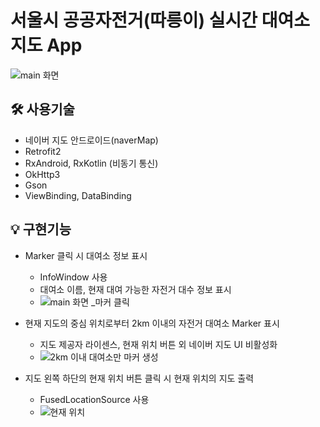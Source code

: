 # 서울시 공공자전거(따릉이) 실시간 대여소 지도 App

![main 화면](https://user-images.githubusercontent.com/87004079/176683808-cc72a269-244d-487e-90d0-c9a38cb9344a.png)

## 🛠 사용기술
* 네이버 지도 안드로이드(naverMap)
* Retrofit2
* RxAndroid, RxKotlin (비동기 통신)
* OkHttp3
* Gson
* ViewBinding, DataBinding

## 💡 구현기능
* Marker 클릭 시 대여소 정보 표시
  *  InfoWindow 사용
  *  대여소 이름, 현재 대여 가능한 자전거 대수 정보 표시
  * ![main 화면 _마커 클릭](https://user-images.githubusercontent.com/87004079/176686780-4340eda1-c5b2-442a-8244-d6d6d90595f8.png)
  
* 현재 지도의 중심 위치로부터 2km 이내의 자전거 대여소 Marker 표시
  *  지도 제공자 라이센스, 현재 위치 버튼 외 네이버 지도 UI 비활성화
  * ![2km 이내 대여소만 마커 생성](https://user-images.githubusercontent.com/87004079/176686969-b9fa6bdf-5a53-4ba7-9efb-f2c0cdca3678.png)

* 지도 왼쪽 하단의 현재 위치 버튼 클릭 시 현재 위치의 지도 출력
  *  FusedLocationSource 사용
  * ![현재 위치](https://user-images.githubusercontent.com/87004079/176687156-ad18956f-c95e-431a-9d36-210787b3016b.png)
